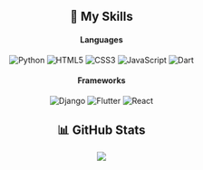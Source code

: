 <div align="center">

## 🧩 My Skills
#### Languages
![Python](https://img.shields.io/badge/-Python-ffb6c1?style=for-the-badge&logo=python&logoColor=white)
![HTML5](https://img.shields.io/badge/-HTML5-ff69b4?style=for-the-badge&logo=html5&logoColor=white)
![CSS3](https://img.shields.io/badge/-CSS3-ff1493?style=for-the-badge&logo=css3&logoColor=white)
![JavaScript](https://img.shields.io/badge/-JavaScript-db7093?style=for-the-badge&logo=javascript&logoColor=white)
![Dart](https://img.shields.io/badge/-Dart-f08080?style=for-the-badge&logo=dart&logoColor=white)

#### Frameworks
![Django](https://img.shields.io/badge/-Django-9920db?style=for-the-badge&logo=django&logoColor=white)
![Flutter](https://img.shields.io/badge/-Flutter-da70d6?style=for-the-badge&logo=flutter&logoColor=white)
![React](https://img.shields.io/badge/-React-ff69b4?style=for-the-badge&logo=react&logoColor=white)

## 📊 GitHub Stats
<p align="center">
  <img src="https://github-readme-streak-stats.herokuapp.com/?user=lovelykoshka&theme=tokyonight"/>
</p>




